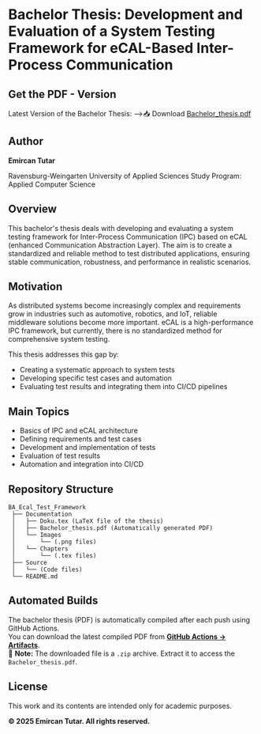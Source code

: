 # Bachelor Thesis: Development and Evaluation of a System Testing Framework for eCAL-Based Inter-Process Communication

## Get the PDF - Version
Latest Version of the Bachelor Thesis:
-->📥 Download [Bachelor_thesis.pdf](https://github.com/EmirTutar/BA_Ecal_Test_Framework/releases/latest/download/Bachelor_thesis.pdf)

## Author
**Emircan Tutar**  
 
Ravensburg-Weingarten University of Applied Sciences
Study Program: Applied Computer Science 

## Overview
This bachelor's thesis deals with developing and evaluating a system testing framework for Inter-Process Communication (IPC) based on eCAL (enhanced Communication Abstraction Layer). The aim is to create a standardized and reliable method to test distributed applications, ensuring stable communication, robustness, and performance in realistic scenarios.

## Motivation
As distributed systems become increasingly complex and requirements grow in industries such as automotive, robotics, and IoT, reliable middleware solutions become more important. eCAL is a high-performance IPC framework, but currently, there is no standardized method for comprehensive system testing.

This thesis addresses this gap by:
- Creating a systematic approach to system tests
- Developing specific test cases and automation
- Evaluating test results and integrating them into CI/CD pipelines

## Main Topics
- Basics of IPC and eCAL architecture
- Defining requirements and test cases
- Development and implementation of tests
- Evaluation of test results
- Automation and integration into CI/CD

## Repository Structure
```
BA_Ecal_Test_Framework
 ├── Documentation
 │   ├── Doku.tex (LaTeX file of the thesis)
 │   ├── Bachelor_thesis.pdf (Automatically generated PDF)
 │   └── Images
 │       └── (.png files)
 │   └── Chapters
 │       └── (.tex files)
 ├── Source
 │   └── (Code files)
 └── README.md
```

## Automated Builds
The bachelor thesis (PDF) is automatically compiled after each push using GitHub Actions.  
You can download the latest compiled PDF from **[GitHub Actions → Artifacts](https://github.com/EmirTutar/BA_Ecal_Test_Framework/actions?query=workflow%3A"Build+PDF")**.  
📌 **Note:** The downloaded file is a `.zip` archive. Extract it to access the `Bachelor_thesis.pdf`.

## License
This work and its contents are intended only for academic purposes.

**© 2025 Emircan Tutar. All rights reserved.**
